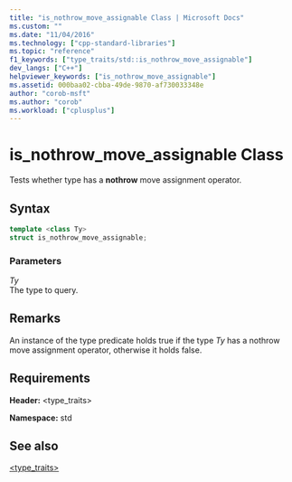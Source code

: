 ```yaml
---
title: "is_nothrow_move_assignable Class | Microsoft Docs"
ms.custom: ""
ms.date: "11/04/2016"
ms.technology: ["cpp-standard-libraries"]
ms.topic: "reference"
f1_keywords: ["type_traits/std::is_nothrow_move_assignable"]
dev_langs: ["C++"]
helpviewer_keywords: ["is_nothrow_move_assignable"]
ms.assetid: 000baa02-cbba-49de-9870-af730033348e
author: "corob-msft"
ms.author: "corob"
ms.workload: ["cplusplus"]
---
```

# is_nothrow_move_assignable Class

Tests whether type has a **nothrow** move assignment operator.

## Syntax

```cpp
template <class Ty>
struct is_nothrow_move_assignable;
```

### Parameters

*Ty*<br/>
The type to query.

## Remarks

An instance of the type predicate holds true if the type *Ty* has a nothrow move assignment operator, otherwise it holds false.

## Requirements

**Header:** \<type_traits>

**Namespace:** std

## See also

[<type_traits>](../standard-library/type-traits.md)<br/>
